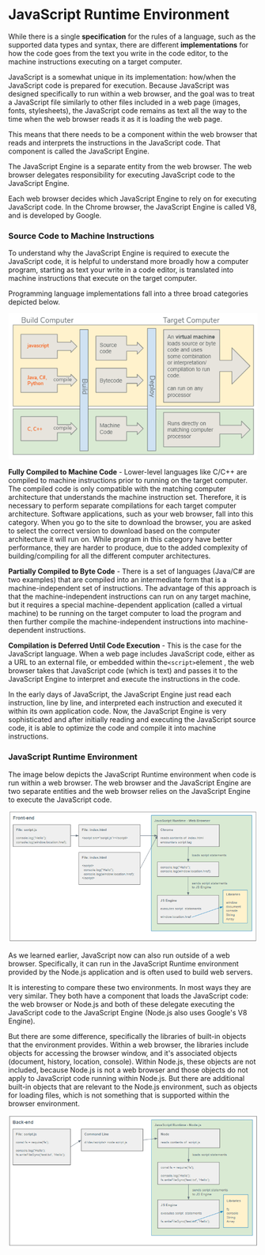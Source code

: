 # JavaScript Runtime Environment

While there is a single **specification** for the rules of a language, such as the supported data types and syntax, there are different **implementations** for how the code goes from the text you write in the code editor, to the machine instructions executing on a target computer. 

JavaScript is a somewhat unique in its implementation: how/when the JavaScript code is prepared for execution. Because JavaScript was designed specifically to run within a web browser, and the goal was to treat a JavaScript file similarly to other files included in a web page \(images, fonts, stylesheets\), the JavaScript code remains as text all the way to the time when the web browser reads it as it is loading the web page.

This means that there needs to be a component within the web browser that reads and interprets the instructions in the JavaScript code. That component is called the JavaScript Engine.

The JavaScript Engine is a separate entity from the web browser. The web browser delegates responsibility for executing JavaScript code to the JavaScript Engine.

Each web browser decides which JavaScript Engine to rely on for executing JavaScript code. In the Chrome browser, the JavaScript Engine is called V8, and is developed by Google. 

### Source Code to Machine Instructions

To understand why the JavaScript Engine is required to execute the JavaScript code, it is helpful to understand more broadly how a computer program, starting as text your write in a code editor, is translated into machine instructions that execute on the target computer.

Programming language implementations fall into a three broad categories depicted below.

![](../.gitbook/assets/image%20%28151%29.png)

**Fully Compiled to Machine Code** - Lower-level languages like C/C++ are compiled to machine instructions prior to running on the target computer. The compiled code is only compatible with the matching computer architecture that understands the machine instruction set. Therefore, it is necessary to perform separate compilations for each target computer architecture.  Software applications, such as your web browser, fall into this category. When you go to the site to download the browser, you are asked to select the correct version to download based on the computer architecture it will run on. While program in this category have better performance, they are harder to produce, due to the added complexity of building/compiling for all the different computer architectures.

**Partially Compiled to Byte Code** - There is a set of languages \(Java/C\# are two examples\) that are compiled into an intermediate form that is a machine-independent set of instructions. The advantage of this approach is that the machine-independent instructions can run on any target machine, but it requires a special machine-dependent application \(called a virtual machine\) to be running on the target computer to load the program and then further compile the machine-independent instructions into machine-dependent instructions. 

**Compilation is Deferred Until Code Execution** - This is the case for the JavaScript language. When a web page includes JavaScript code, either as a URL to an external file, or embedded within the`<script>`element , the web browser takes that JavaScript code \(which is text\) and passes it to the JavaScript Engine to interpret and execute the instructions in the code. 

In the early days of JavaScript, the JavaScript Engine just read each instruction, line by line, and interpreted each instruction and executed it  within its own application code. Now, the JavaScript Engine is very sophisticated and after initially reading and executing the JavaScript source code, it is able to optimize the code and compile it into machine instructions.

### JavaScript Runtime Environment

The image below depicts the JavaScript Runtime environment when code is run within a web browser. The web browser and the JavaScript Engine are two separate entities and the web browser relies on the JavaScript Engine to execute the JavaScript code.

![](../.gitbook/assets/image%20%28146%29.png)

As we learned earlier, JavaScript now can also run outside of a web browser. Specifically, it can run in the JavaScript Runtime environment provided by the Node.js application and is often used to build web servers.

It is interesting to compare these two environments. In most ways they are very similar. They both have a component that loads the JavaScript code: the web browser or Node.js and both of these delegate executing the JavaScript code to the JavaScript Engine \(Node.js also uses Google's V8 Engine\).

But there are some difference, specifically the libraries of built-in objects that the environment provides. Within a web browser, the libraries include objects for accessing the browser window, and it's associated objects \(document, history, location, console\). Within Node.js, these objects are not included, because Node.js is not a web browser and those objects do not apply to JavaScript code running within Node.js. But there are additional built-in objects that are relevant to the Node.js environment, such as objects for loading files, which is not something that is supported within the browser environment.

![](../.gitbook/assets/image%20%28153%29.png)


